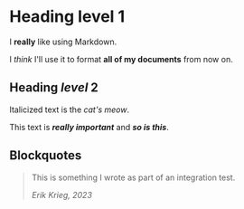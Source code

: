 # Heading level 1
I __really__ like using Markdown.

I _think_ I'll use it to format **all of my documents** from now on.

## Heading _level_ 2

Italicized text is the *cat's meow*.

This text is ***really important*** and **_so is this_**.

## Blockquotes

> This is something I wrote as part of an integration test.
>
> _Erik Krieg, 2023_
